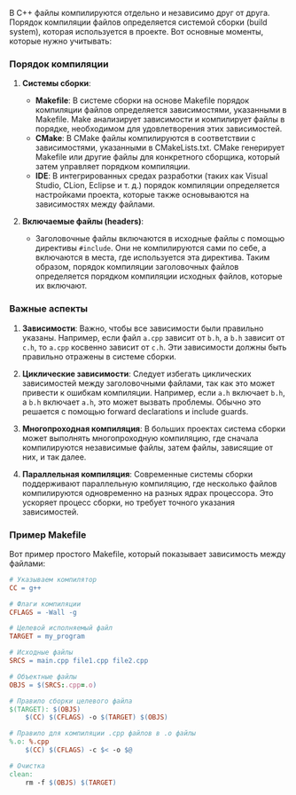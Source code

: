 В C++ файлы компилируются отдельно и независимо друг от друга. Порядок компиляции файлов определяется системой сборки (build system), которая используется в проекте. Вот основные моменты, которые нужно учитывать:
### Порядок компиляции

1. **Системы сборки**:
    
    - **Makefile**: В системе сборки на основе Makefile порядок компиляции файлов определяется зависимостями, указанными в Makefile. Make анализирует зависимости и компилирует файлы в порядке, необходимом для удовлетворения этих зависимостей.
    - **CMake**: В CMake файлы компилируются в соответствии с зависимостями, указанными в CMakeLists.txt. CMake генерирует Makefile или другие файлы для конкретного сборщика, который затем управляет порядком компиляции.
    - **IDE**: В интегрированных средах разработки (таких как Visual Studio, CLion, Eclipse и т. д.) порядок компиляции определяется настройками проекта, которые также основываются на зависимостях между файлами.
2. **Включаемые файлы (headers)**:
    
    - Заголовочные файлы включаются в исходные файлы с помощью директивы `#include`. Они не компилируются сами по себе, а включаются в места, где используется эта директива. Таким образом, порядок компиляции заголовочных файлов определяется порядком компиляции исходных файлов, которые их включают.

### Важные аспекты

1. **Зависимости**: Важно, чтобы все зависимости были правильно указаны. Например, если файл `a.cpp` зависит от `b.h`, а `b.h` зависит от `c.h`, то `a.cpp` косвенно зависит от `c.h`. Эти зависимости должны быть правильно отражены в системе сборки.
    
2. **Циклические зависимости**: Следует избегать циклических зависимостей между заголовочными файлами, так как это может привести к ошибкам компиляции. Например, если `a.h` включает `b.h`, а `b.h` включает `a.h`, это может вызвать проблемы. Обычно это решается с помощью forward declarations и include guards.
    
3. **Многопроходная компиляция**: В больших проектах система сборки может выполнять многопроходную компиляцию, где сначала компилируются независимые файлы, затем файлы, зависящие от них, и так далее.
    
4. **Параллельная компиляция**: Современные системы сборки поддерживают параллельную компиляцию, где несколько файлов компилируются одновременно на разных ядрах процессора. Это ускоряет процесс сборки, но требует точного указания зависимостей.
    

### Пример Makefile

Вот пример простого Makefile, который показывает зависимость между файлами:

```makefile
# Указываем компилятор
CC = g++

# Флаги компиляции
CFLAGS = -Wall -g

# Целевой исполняемый файл
TARGET = my_program

# Исходные файлы
SRCS = main.cpp file1.cpp file2.cpp

# Объектные файлы
OBJS = $(SRCS:.cpp=.o)

# Правило сборки целевого файла
$(TARGET): $(OBJS)
	$(CC) $(CFLAGS) -o $(TARGET) $(OBJS)

# Правило для компиляции .cpp файлов в .o файлы
%.o: %.cpp
	$(CC) $(CFLAGS) -c $< -o $@

# Очистка
clean:
	rm -f $(OBJS) $(TARGET)
```